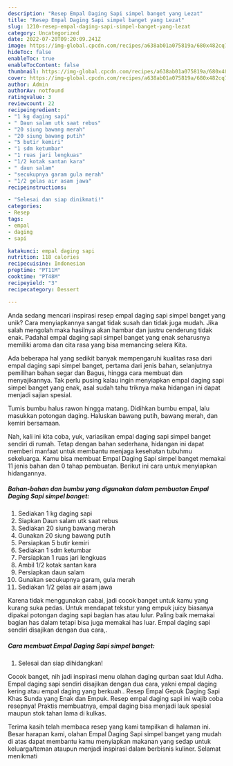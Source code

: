 ```yaml
---
description: "Resep Empal Daging Sapi simpel banget yang Lezat"
title: "Resep Empal Daging Sapi simpel banget yang Lezat"
slug: 1210-resep-empal-daging-sapi-simpel-banget-yang-lezat
category: Uncategorized
date: 2022-07-20T09:20:09.241Z
image: https://img-global.cpcdn.com/recipes/a638ab01a075819a/680x482cq70/empal-daging-sapi-simpel-banget-foto-resep-utama.jpg
hideToc: false
enableToc: true
enableTocContent: false
thumbnail: https://img-global.cpcdn.com/recipes/a638ab01a075819a/680x482cq70/empal-daging-sapi-simpel-banget-foto-resep-utama.jpg
cover: https://img-global.cpcdn.com/recipes/a638ab01a075819a/680x482cq70/empal-daging-sapi-simpel-banget-foto-resep-utama.jpg
author: Admin
authorAv: notfound
ratingvalue: 3
reviewcount: 22
recipeingredient:
- "1 kg daging sapi"
- " Daun salam utk saat rebus"
- "20 siung bawang merah"
- "20 siung bawang putih"
- "5 butir kemiri"
- "1 sdm ketumbar"
- "1 ruas jari lengkuas"
- "1/2 kotak santan kara"
- " daun salam"
- "secukupnya garam gula merah"
- "1/2 gelas air asam jawa"
recipeinstructions:

- "Selesai dan siap dinikmati!"
categories:
- Resep
tags:
- empal
- daging
- sapi

katakunci: empal daging sapi 
nutrition: 118 calories
recipecuisine: Indonesian
preptime: "PT11M"
cooktime: "PT48M"
recipeyield: "3"
recipecategory: Dessert

---
```





Anda sedang mencari inspirasi resep empal daging sapi simpel banget yang unik? Cara menyiapkannya sangat tidak susah dan tidak juga mudah. Jika salah mengolah maka hasilnya akan hambar dan justru cenderung tidak enak. Padahal empal daging sapi simpel banget yang enak seharusnya memiliki aroma dan cita rasa yang bisa memancing selera Kita.





Ada beberapa hal yang sedikit banyak mempengaruhi kualitas rasa dari empal daging sapi simpel banget, pertama dari jenis bahan, selanjutnya pemilihan bahan segar dan Bagus, hingga cara membuat dan menyajikannya. Tak perlu pusing kalau ingin menyiapkan empal daging sapi simpel banget yang enak,      asal sudah tahu triknya maka hidangan ini dapat menjadi sajian spesial.














Tumis bumbu halus rawon hingga matang. Didihkan bumbu empal, lalu masukkan potongan daging. Haluskan bawang putih, bawang merah, dan kemiri bersamaan.






Nah, kali ini kita coba, yuk, variasikan empal daging sapi simpel banget sendiri di rumah. Tetap dengan bahan sederhana, hidangan ini dapat memberi manfaat untuk membantu menjaga kesehatan tubuhmu sekeluarga. Kamu bisa membuat Empal Daging Sapi simpel banget memakai 11 jenis bahan dan 0 tahap pembuatan. Berikut ini cara untuk menyiapkan hidangannya.

<!--inarticleads1-->

##### Bahan-bahan dan bumbu yang digunakan dalam pembuatan Empal Daging Sapi simpel banget:

1. Sediakan 1 kg daging sapi
1. Siapkan  Daun salam utk saat rebus
1. Sediakan 20 siung bawang merah
1. Gunakan 20 siung bawang putih
1. Persiapkan 5 butir kemiri
1. Sediakan 1 sdm ketumbar
1. Persiapkan 1 ruas jari lengkuas
1. Ambil 1/2 kotak santan kara
1. Persiapkan  daun salam
1. Gunakan secukupnya garam, gula merah
1. Sediakan 1/2 gelas air asam jawa


Karena tidak menggunakan cabai, jadi cocok banget untuk kamu yang kurang suka pedas. Untuk mendapat tekstur yang empuk juicy biasanya dipakai potongan daging sapi bagian has atau lulur. Paling baik memakai bagian has dalam tetapi bisa juga memakai has luar. Empal daging sapi sendiri disajikan dengan dua cara,. 

<!--inarticleads2-->

##### Cara membuat Empal Daging Sapi simpel banget:


1. Selesai dan siap dihidangkan!

Cocok banget, nih jadi inspirasi menu olahan daging qurban saat Idul Adha. Empal daging sapi sendiri disajikan dengan dua cara, yakni empal daging kering atau empal daging yang berkuah.. Resep Empal Gepuk Daging Sapi Khas Sunda yang Enak dan Empuk. Resep empal daging sapi ini wajib coba resepnya! Praktis membuatnya, empal daging bisa menjadi lauk spesial maupun stok tahan lama di kulkas. 

Terima kasih telah membaca resep yang kami tampilkan di halaman ini. Besar harapan kami, olahan Empal Daging Sapi simpel banget yang mudah di atas dapat membantu kamu menyiapkan makanan yang sedap untuk keluarga/teman ataupun menjadi inspirasi dalam berbisnis kuliner. Selamat menikmati
